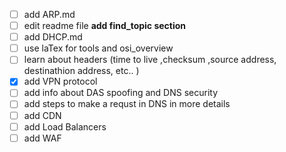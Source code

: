 - [ ] add ARP.md 
- [ ] edit readme file **add find_topic section**
- [ ] add DHCP.md
- [ ] use laTex for tools and osi_overview
- [ ] learn about headers (time to live ,checksum ,source address, destinathion address, etc.. )
- [x] add VPN protocol
- [ ] add info about DAS spoofing and DNS security  
- [ ] add steps to make a requst in DNS in more details
- [ ] add CDN
- [ ] add Load Balancers
- [ ] add WAF
